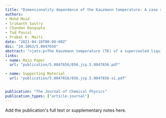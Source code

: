 ```yaml
---
title: "Dimensionality dependence of the Kauzmann temperature: A case study using bulk and confined water"
authors:
- Mohd Moid
- Srikanth Sastry
- Chandan Dasgupta
- Tod Pascal
- Prabal K. Maiti
date: "2021-04-28T00:00:00Z"
doi: "10.1063/5.0047656"
abstract: "<jats:p>The Kauzmann temperature (TK) of a supercooled liquid is defined as the temperature at which the liquid entropy becomes equal to that of the crystal. The excess entropy, the difference between liquid and crystal entropies, is routinely used as a measure of the configurational entropy, whose vanishing signals the thermodynamic glass transition. The existence of the thermodynamic glass transition is a widely studied subject, and of particular recent interest is the role of dimensionality in determining the presence of a glass transition at a finite temperature. The glass transition in water has been investigated intensely and is challenging as the experimental glass transition appears to occur at a temperature where the metastable liquid is strongly prone to crystallization and is not stable. To understand the dimensionality dependence of the Kauzmann temperature in water, we study computationally bulk water (three-dimensions), water confined in the slit pore of the graphene sheet (two-dimensions), and water confined in the pore of the carbon nanotube of chirality (11,11) having a diameter of 14.9 Å (one-dimension), which is the lowest diameter where amorphous water does not always crystallize into nanotube ice in the supercooled region. Using molecular dynamics simulations, we compute the entropy of water in bulk and under reduced dimensional nanoscale confinement to investigate the variation of the Kauzmann temperature with dimension. We obtain a value of TK (133 K) for bulk water in good agreement with experiments [136 K (C. A. Angell, Science 319, 582–587 (2008) and K. Amann-Winkel et al., Proc. Natl. Acad. Sci. U. S. A. 110, 17720–17725 (2013)]. However, for confined water, in two-dimensions and one-dimension, we find that there is no finite temperature Kauzmann point (in other words, the Kauzmann temperature is 0 K). Analysis of the fluidicity factor, a measure of anharmonicity in the oscillation of normal modes, reveals that the Kauzmann temperature can also be computed from the difference in the fluidicity factor between amorphous and ice phases.</jats:p>"
links:
- name: Main Paper
  url: "publication/5.0047656/056.jcp.5.0047656.pdf"

- name: Supporting Material
  url: "publication/5.0047656/056.jcp.5.0047656-si.pdf"


publication: "The Journal of Chemical Physics"
publication_types: ["article-journal"]
---
```


Add the publication's full text or supplementary notes here.
